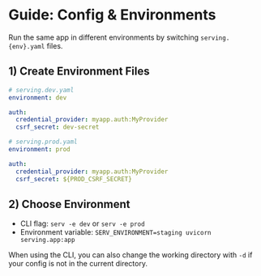 # Guide: Config & Environments

Run the same app in different environments by switching `serving.{env}.yaml` files.

## 1) Create Environment Files

```yaml
# serving.dev.yaml
environment: dev

auth:
  credential_provider: myapp.auth:MyProvider
  csrf_secret: dev-secret
```

```yaml
# serving.prod.yaml
environment: prod

auth:
  credential_provider: myapp.auth:MyProvider
  csrf_secret: ${PROD_CSRF_SECRET}
```

## 2) Choose Environment

- CLI flag: `serv -e dev` or `serv -e prod`
- Environment variable: `SERV_ENVIRONMENT=staging uvicorn serving.app:app`

When using the CLI, you can also change the working directory with `-d` if your config is not in the current directory.

